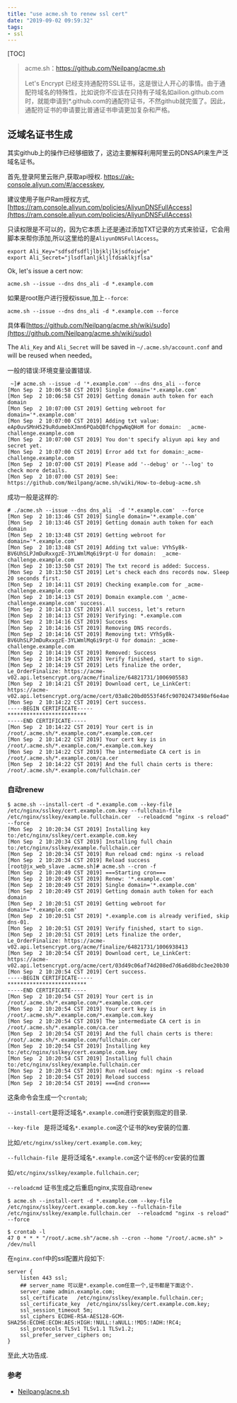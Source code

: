 ```yaml
---
title: "use acme.sh to renew ssl cert"
date: "2019-09-02 09:59:32"
tags: 
- ssl
---
```


[TOC]

>  acme.sh：https://github.com/Neilpang/acme.sh
>
> Let's Encrypt 已经支持通配符SSL证书，这是很让人开心的事情。由于通配符域名的特殊性，比如说你不应该在只持有子域名如ailion.github.com时，就能申请到*.github.com的通配符证书，不然github就完蛋了。因此，通配符证书的申请要比普通证书申请更加复杂和严格。

## 泛域名证书生成

其实github上的操作已经够细致了，这边主要解释利用阿里云的DNSAPI来生产泛域名证书。

首先,登录阿里云账户,获取api授权. https://ak-console.aliyun.com/#/accesskey, 

建议使用子账户Ram授权方式,[https://ram.console.aliyun.com/policies/AliyunDNSFullAccess](https://ram.console.aliyun.com/policies/AliyunDNSFullAccess)

只读权限是不可以的，因为它本质上还是通过添加TXT记录的方式来验证，它会用脚本来帮你添加,所以这里给的是`AliyunDNSFullAccess`。

```
export Ali_Key="sdfsdfsdfljlbjkljlkjsdfoiwje"
export Ali_Secret="jlsdflanljkljlfdsaklkjflsa"
```

Ok, let's issue a cert now:

```
acme.sh --issue --dns dns_ali -d *.example.com
```

如果是root账户进行授权issue,加上`--force`:

```
acme.sh --issue --dns dns_ali -d *.example.com --force
```

具体看[https://github.com/Neilpang/acme.sh/wiki/sudo](https://github.com/Neilpang/acme.sh/wiki/sudo)

The `Ali_Key` and `Ali_Secret` will be saved in `~/.acme.sh/account.conf` and will be reused when needed。

一般的错误:环境变量设置错误.

```
 ~]# acme.sh --issue -d '*.example.com' --dns dns_ali --force
[Mon Sep  2 10:06:58 CST 2019] Single domain='*.example.com'
[Mon Sep  2 10:06:58 CST 2019] Getting domain auth token for each domain
[Mon Sep  2 10:07:00 CST 2019] Getting webroot for domain='*.example.com'
[Mon Sep  2 10:07:00 CST 2019] Adding txt value: eAp0uvSMnH529uRdumebXJmn6PQabQBfchpgwNqQHoM for domain:  _acme-challenge.example.com
[Mon Sep  2 10:07:00 CST 2019] You don't specify aliyun api key and secret yet.
[Mon Sep  2 10:07:00 CST 2019] Error add txt for domain:_acme-challenge.example.com
[Mon Sep  2 10:07:00 CST 2019] Please add '--debug' or '--log' to check more details.
[Mon Sep  2 10:07:00 CST 2019] See: https://github.com/Neilpang/acme.sh/wiki/How-to-debug-acme.sh
```

成功一般是这样的:

```
# ./acme.sh --issue --dns dns_ali  -d '*.example.com'  --force
[Mon Sep  2 10:13:46 CST 2019] Single domain='*.example.com'
[Mon Sep  2 10:13:46 CST 2019] Getting domain auth token for each domain
[Mon Sep  2 10:13:48 CST 2019] Getting webroot for domain='*.example.com'
[Mon Sep  2 10:13:48 CST 2019] Adding txt value: VYhSy8k-BV6UhSLPJmDuRxxgzE-3YLWmlMq6i9rpt-U for domain:  _acme-challenge.example.com
[Mon Sep  2 10:13:50 CST 2019] The txt record is added: Success.
[Mon Sep  2 10:13:50 CST 2019] Let's check each dns records now. Sleep 20 seconds first.
[Mon Sep  2 10:14:11 CST 2019] Checking example.com for _acme-challenge.example.com
[Mon Sep  2 10:14:13 CST 2019] Domain example.com '_acme-challenge.example.com' success.
[Mon Sep  2 10:14:13 CST 2019] All success, let's return
[Mon Sep  2 10:14:13 CST 2019] Verifying: *.example.com
[Mon Sep  2 10:14:16 CST 2019] Success
[Mon Sep  2 10:14:16 CST 2019] Removing DNS records.
[Mon Sep  2 10:14:16 CST 2019] Removing txt: VYhSy8k-BV6UhSLPJmDuRxxgzE-3YLWmlMq6i9rpt-U for domain: _acme-challenge.example.com
[Mon Sep  2 10:14:19 CST 2019] Removed: Success
[Mon Sep  2 10:14:19 CST 2019] Verify finished, start to sign.
[Mon Sep  2 10:14:19 CST 2019] Lets finalize the order, Le_OrderFinalize: https://acme-v02.api.letsencrypt.org/acme/finalize/64821731/1006905583
[Mon Sep  2 10:14:21 CST 2019] Download cert, Le_LinkCert: https://acme-v02.api.letsencrypt.org/acme/cert/03a8c20bd0553f46fc90702473498ef6e4ae
[Mon Sep  2 10:14:22 CST 2019] Cert success.
-----BEGIN CERTIFICATE-----
*************************
-----END CERTIFICATE-----
[Mon Sep  2 10:14:22 CST 2019] Your cert is in  /root/.acme.sh/*.example.com/*.example.com.cer 
[Mon Sep  2 10:14:22 CST 2019] Your cert key is in  /root/.acme.sh/*.example.com/*.example.com.key 
[Mon Sep  2 10:14:22 CST 2019] The intermediate CA cert is in  /root/.acme.sh/*.example.com/ca.cer 
[Mon Sep  2 10:14:22 CST 2019] And the full chain certs is there:  /root/.acme.sh/*.example.com/fullchain.cer
```

### 自动renew

```
$ acme.sh --install-cert -d *.example.com --key-file  /etc/nginx/sslkey/cert.example.com.key --fullchain-file /etc/nginx/sslkey/example.fullchain.cer  --reloadcmd "nginx -s reload" --force
[Mon Sep  2 10:20:34 CST 2019] Installing key to:/etc/nginx/sslkey/cert.example.com.key
[Mon Sep  2 10:20:34 CST 2019] Installing full chain to:/etc/nginx/sslkey/example.fullchain.cer
[Mon Sep  2 10:20:34 CST 2019] Run reload cmd: nginx -s reload
[Mon Sep  2 10:20:34 CST 2019] Reload success
[root@jx_web_slave .acme.sh]# acme.sh --cron -f
[Mon Sep  2 10:20:49 CST 2019] ===Starting cron===
[Mon Sep  2 10:20:49 CST 2019] Renew: '*.example.com'
[Mon Sep  2 10:20:49 CST 2019] Single domain='*.example.com'
[Mon Sep  2 10:20:49 CST 2019] Getting domain auth token for each domain
[Mon Sep  2 10:20:51 CST 2019] Getting webroot for domain='*.example.com'
[Mon Sep  2 10:20:51 CST 2019] *.example.com is already verified, skip dns-01.
[Mon Sep  2 10:20:51 CST 2019] Verify finished, start to sign.
[Mon Sep  2 10:20:51 CST 2019] Lets finalize the order, Le_OrderFinalize: https://acme-v02.api.letsencrypt.org/acme/finalize/64821731/1006938413
[Mon Sep  2 10:20:54 CST 2019] Download cert, Le_LinkCert: https://acme-v02.api.letsencrypt.org/acme/cert/03d49c06af74d208ed7d6a6d8bdc3ee20b30
[Mon Sep  2 10:20:54 CST 2019] Cert success.
-----BEGIN CERTIFICATE-----
*************************
-----END CERTIFICATE-----
[Mon Sep  2 10:20:54 CST 2019] Your cert is in  /root/.acme.sh/*.example.com/*.example.com.cer 
[Mon Sep  2 10:20:54 CST 2019] Your cert key is in  /root/.acme.sh/*.example.com/*.example.com.key 
[Mon Sep  2 10:20:54 CST 2019] The intermediate CA cert is in  /root/.acme.sh/*.example.com/ca.cer 
[Mon Sep  2 10:20:54 CST 2019] And the full chain certs is there:  /root/.acme.sh/*.example.com/fullchain.cer 
[Mon Sep  2 10:20:54 CST 2019] Installing key to:/etc/nginx/sslkey/cert.example.com.key
[Mon Sep  2 10:20:54 CST 2019] Installing full chain to:/etc/nginx/sslkey/example.fullchain.cer
[Mon Sep  2 10:20:54 CST 2019] Run reload cmd: nginx -s reload
[Mon Sep  2 10:20:54 CST 2019] Reload success
[Mon Sep  2 10:20:54 CST 2019] ===End cron===
```

这条命令会生成一个`crontab`;

`--install-cert`是将泛域名`*.example.com`进行安装到指定的目录.

`--key-file ` 是将泛域名`*.example.com`这个证书的key安装的位置.

比如`/etc/nginx/sslkey/cert.example.com.key`;

`--fullchain-file `是将泛域名`*.example.com`这个证书的`cer`安装的位置

如`/etc/nginx/sslkey/example.fullchain.cer`;

`--reloadcmd` 证书生成之后重启nginx,实现自动`renew`

```
$ acme.sh --install-cert -d *.example.com --key-file  /etc/nginx/sslkey/cert.example.com.key --fullchain-file /etc/nginx/sslkey/example.fullchain.cer  --reloadcmd "nginx -s reload" --force

$ crontab -l
47 0 * * * "/root/.acme.sh"/acme.sh --cron --home "/root/.acme.sh" > /dev/null
```

在`nginx.conf`中的ssl配置片段如下:

```
server {
	listen 443 ssl;
	## server_name 可以是*.example.com任意一个,证书都是下面这个.
	server_name admin.example.com;
	ssl_certificate   /etc/nginx/sslkey/example.fullchain.cer;
	ssl_certificate_key  /etc/nginx/sslkey/cert.example.com.key;
	ssl_session_timeout 5m;
	ssl_ciphers ECDHE-RSA-AES128-GCM-SHA256:ECDHE:ECDH:AES:HIGH:!NULL:!aNULL:!MD5:!ADH:!RC4;
	ssl_protocols TLSv1 TLSv1.1 TLSv1.2;
	ssl_prefer_server_ciphers on;
}
```

至此,大功告成.

### 参考

- [Neilpang/acne.sh](https://github.com/Neilpang/acme.sh)


